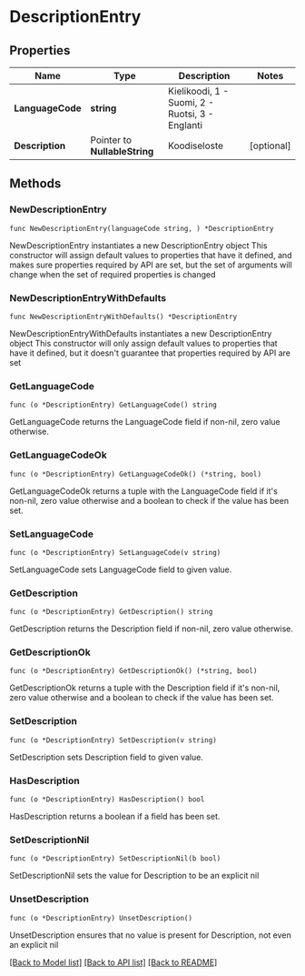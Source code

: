 # DescriptionEntry

## Properties

Name | Type | Description | Notes
------------ | ------------- | ------------- | -------------
**LanguageCode** | **string** | Kielikoodi, 1 - Suomi, 2 - Ruotsi, 3 - Englanti | 
**Description** | Pointer to **NullableString** | Koodiseloste | [optional] 

## Methods

### NewDescriptionEntry

`func NewDescriptionEntry(languageCode string, ) *DescriptionEntry`

NewDescriptionEntry instantiates a new DescriptionEntry object
This constructor will assign default values to properties that have it defined,
and makes sure properties required by API are set, but the set of arguments
will change when the set of required properties is changed

### NewDescriptionEntryWithDefaults

`func NewDescriptionEntryWithDefaults() *DescriptionEntry`

NewDescriptionEntryWithDefaults instantiates a new DescriptionEntry object
This constructor will only assign default values to properties that have it defined,
but it doesn't guarantee that properties required by API are set

### GetLanguageCode

`func (o *DescriptionEntry) GetLanguageCode() string`

GetLanguageCode returns the LanguageCode field if non-nil, zero value otherwise.

### GetLanguageCodeOk

`func (o *DescriptionEntry) GetLanguageCodeOk() (*string, bool)`

GetLanguageCodeOk returns a tuple with the LanguageCode field if it's non-nil, zero value otherwise
and a boolean to check if the value has been set.

### SetLanguageCode

`func (o *DescriptionEntry) SetLanguageCode(v string)`

SetLanguageCode sets LanguageCode field to given value.


### GetDescription

`func (o *DescriptionEntry) GetDescription() string`

GetDescription returns the Description field if non-nil, zero value otherwise.

### GetDescriptionOk

`func (o *DescriptionEntry) GetDescriptionOk() (*string, bool)`

GetDescriptionOk returns a tuple with the Description field if it's non-nil, zero value otherwise
and a boolean to check if the value has been set.

### SetDescription

`func (o *DescriptionEntry) SetDescription(v string)`

SetDescription sets Description field to given value.

### HasDescription

`func (o *DescriptionEntry) HasDescription() bool`

HasDescription returns a boolean if a field has been set.

### SetDescriptionNil

`func (o *DescriptionEntry) SetDescriptionNil(b bool)`

 SetDescriptionNil sets the value for Description to be an explicit nil

### UnsetDescription
`func (o *DescriptionEntry) UnsetDescription()`

UnsetDescription ensures that no value is present for Description, not even an explicit nil

[[Back to Model list]](../README.md#documentation-for-models) [[Back to API list]](../README.md#documentation-for-api-endpoints) [[Back to README]](../README.md)


